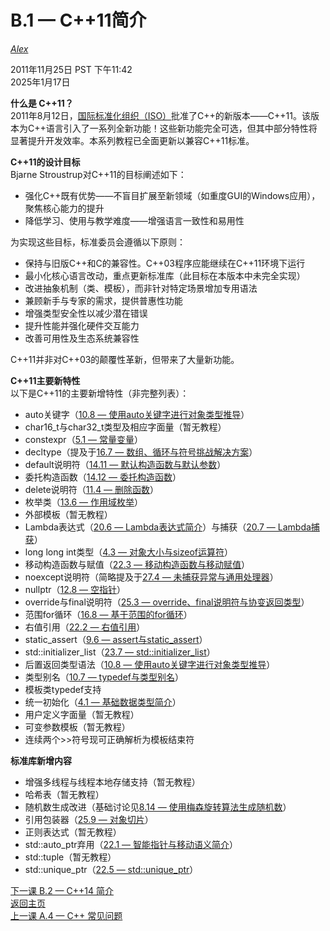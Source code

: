 B.1 — C++11简介
============================================

[*Alex*](https://www.learncpp.com/author/Alex/ "查看 Alex 的所有文章")  

2011年11月25日 PST 下午11:42  
2025年1月17日  

**什么是 C++11？**  
2011年8月12日，[国际标准化组织（ISO）](https://www.iso.org/home.html)批准了C++的新版本——C++11。该版本为C++语言引入了一系列全新功能！这些新功能完全可选，但其中部分特性将显著提升开发效率。本系列教程已全面更新以兼容C++11标准。  

**C++11的设计目标**  
Bjarne Stroustrup对C++11的目标阐述如下：  

* 强化C++既有优势——不盲目扩展至新领域（如重度GUI的Windows应用），聚焦核心能力的提升
* 降低学习、使用与教学难度——增强语言一致性和易用性  

为实现这些目标，标准委员会遵循以下原则：  

* 保持与旧版C++和C的兼容性。C++03程序应能继续在C++11环境下运行
* 最小化核心语言改动，重点更新标准库（此目标在本版本中未完全实现）  
* 改进抽象机制（类、模板），而非针对特定场景增加专用语法  
* 兼顾新手与专家的需求，提供普惠性功能  
* 增强类型安全性以减少潜在错误  
* 提升性能并强化硬件交互能力  
* 改善可用性及生态系统兼容性  

C++11并非对C++03的颠覆性革新，但带来了大量新功能。  

**C++11主要新特性**  
以下是C++11的主要新增特性（非完整列表）：  

* auto关键字（[10.8 — 使用auto关键字进行对象类型推导](Chapter-10/lesson10.8-type-deduction-for-objects-using-the-auto-keyword.md)）  
* char16_t与char32_t类型及相应字面量（暂无教程）  
* constexpr（[5.1 — 常量变量](Chapter-5/lesson5.1-constant-variables-named-constants.md)）  
* decltype（提及于[16.7 — 数组、循环与符号挑战解决方案](Chapter-16/lesson16.7-arrays-loops-and-sign-challenge-solutions.md)）  
* default说明符（[14.11 — 默认构造函数与默认参数](Chapter-14/lesson14.11-default-constructors-and-default-arguments.md)）  
* 委托构造函数（[14.12 — 委托构造函数](Chapter-14/lesson14.12-delegating-constructors.md)）  
* delete说明符（[11.4 — 删除函数](Chapter-11/lesson11.4-deleting-functions.md)）  
* 枚举类（[13.6 — 作用域枚举](Chapter-13/lesson13.6-scoped-enumerations-enum-classes.md)）  
* 外部模板（暂无教程）  
* Lambda表达式（[20.6 — Lambda表达式简介](Chapter-20/lesson20.6-introduction-to-lambdas-anonymous-functions.md)）与捕获（[20.7 — Lambda捕获](Chapter-20/lesson20.7-lambda-captures.md)）  
* long long int类型（[4.3 — 对象大小与sizeof运算符](Chapter-4/lesson4.3-object-sizes-and-the-sizeof-operator.md)）  
* 移动构造函数与赋值（[22.3 — 移动构造函数与移动赋值](Chapter-22/lesson22.3-move-constructors-and-move-assignment.md)）  
* noexcept说明符（简略提及于[27.4 — 未捕获异常与通用处理器](Chapter-27/lesson27.4-uncaught-exceptions-catch-all-handlers.md)）  
* nullptr（[12.8 — 空指针](Chapter-12/lesson12.8-null-pointers.md)）  
* override与final说明符（[25.3 — override、final说明符与协变返回类型](Chapter-25/lesson25.3-the-override-and-final-specifiers-and-covariant-return-types.md)）  
* 范围for循环（[16.8 — 基于范围的for循环](Chapter-16/lesson16.8-range-based-for-loops-for-each.md)）  
* 右值引用（[22.2 — 右值引用](Chapter-22/lesson22.2-rvalue-references.md)）  
* static_assert（[9.6 — assert与static_assert](Chapter-9/lesson9.6-assert-and-static_assert.md)）  
* std::initializer_list（[23.7 — std::initializer_list](Chapter-23/lesson23.7-stdinitializer_list.md)）  
* 后置返回类型语法（[10.8 — 使用auto关键字进行对象类型推导](Chapter-10/lesson10.8-type-deduction-for-objects-using-the-auto-keyword.md)）  
* 类型别名（[10.7 — typedef与类型别名](Chapter-10/lesson10.7-typedefs-and-type-aliases.md)）  
* 模板类typedef支持  
* 统一初始化（[4.1 — 基础数据类型简介](Chapter-4/lesson4.1-introduction-to-fundamental-data-types.md)）  
* 用户定义字面量（暂无教程）  
* 可变参数模板（暂无教程）  
* 连续两个>>符号现可正确解析为模板结束符  

**标准库新增内容**  
* 增强多线程与线程本地存储支持（暂无教程）  
* 哈希表（暂无教程）  
* 随机数生成改进（基础讨论见[8.14 — 使用梅森旋转算法生成随机数](Chapter-8/lesson8.14-generating-random-numbers-using-mersenne-twister.md)）  
* 引用包装器（[25.9 — 对象切片](Chapter-25/lesson25.9-object-slicing.md)）  
* 正则表达式（暂无教程）  
* std::auto_ptr弃用（[22.1 — 智能指针与移动语义简介](Chapter-22/lesson22.1-introduction-to-smart-pointers-move-semantics.md)）  
* std::tuple（暂无教程）  
* std::unique_ptr（[22.5 — std::unique_ptr](Chapter-22/lesson22.5-stdunique_ptr.md)）  

[下一课 B.2 — C++14 简介](Appendix-B/lessonB.2-introduction-to-c14.md)  
[返回主页](/)  
[上一课 A.4 — C++ 常见问题](Appendix-A/lessonA.4-cpp-faq.md)